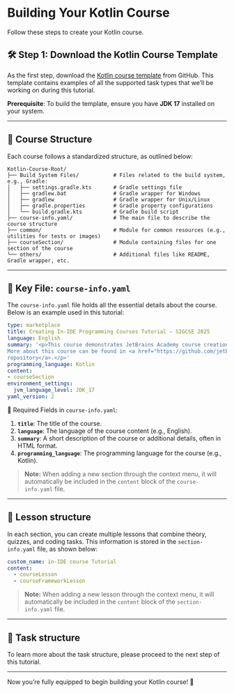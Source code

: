 # Building Your Kotlin Course

Follow these steps to create your Kotlin course.

## 🛠 Step 1: Download the Kotlin Course Template

As the first step, download the [Kotlin course template](https://github.com/jetbrains-academy/kotlin-course-template/tree/main) from GitHub.
This template contains examples of all the supported task types that we’ll be working on during this tutorial.

**Prerequisite**: To build the template, ensure you have **JDK 17** installed on your system.

---

## 📂 Course Structure

Each course follows a standardized structure, as outlined below:


```
Kotlin-Course-Root/
├── Build System Files/           # Files related to the build system, e.g., Gradle:
│   ├── settings.gradle.kts       # Gradle settings file  
│   ├── gradlew.bat               # Gradle wrapper for Windows  
│   ├── gradlew                   # Gradle wrapper for Unix/Linux  
│   ├── gradle.properties         # Gradle property configurations  
│   └── build.gradle.kts          # Gradle build script  
├── course-info.yaml/             # The main file to describe the course structure  
├── common/                       # Module for common resources (e.g., utilities for tests or images)  
├── courseSection/                # Module containing files for one section of the course  
└── others/                       # Additional files like README, Gradle wrapper, etc.
```


---

## 📜 Key File: `course-info.yaml`

The `course-info.yaml` file holds all the essential details about the course. Below is an example used in this tutorial:


```yaml  
type: marketplace  
title: Creating In-IDE Programming Courses Tutorial – SIGCSE 2025  
language: English  
summary: '<p>This course demonstrates JetBrains Academy course creation process.  
More about this course can be found in <a href="https://github.com/jetbrains-academy/sigcse-2025-in-ide-tutorial/tree/main/Part1-Creating-In-IDE-Course">this  
repository</a>.</p>'  
programming_language: Kotlin  
content:
- courseSection  
environment_settings:  
  jvm_language_level: JDK_17  
yaml_version: 2
```



🔑 Required Fields in `course-info.yaml`:

1. **`title`**: The title of the course.
2. **`language`**: The language of the course content (e.g., English).
3. **`summary`**: A short description of the course or additional details, often in HTML format.
4. **`programming_language`**: The programming language for the course (e.g., Kotlin).

> **Note:** When adding a new section through the context menu, it will automatically be included in the `content` block of the `course-info.yaml` file.
 
---

## 📂 Lesson structure

In each section, you can create multiple lessons that combine theory, quizzes, and coding tasks.
This information is stored in the `section-info.yaml` file, as shown below:

```yaml
custom_name: in-IDE course Tutorial
content:
  - courseLesson
  - courseFrameworkLesson
```

> **Note:** When adding a new lesson through the context menu, it will automatically be included in the `content` block of the `section-info.yaml` file.

---

## 📂 Task structure

To learn more about the task structure, please proceed to the next step of this tutorial.

---  

Now you’re fully equipped to begin building your Kotlin course! 🎉   
 